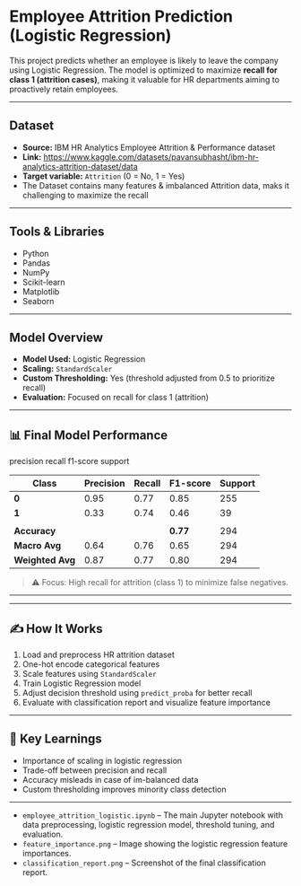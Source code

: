 # Employee Attrition Prediction (Logistic Regression)

This project predicts whether an employee is likely to leave the company using Logistic Regression. The model is optimized to maximize **recall for class 1 (attrition cases)**, making it valuable for HR departments aiming to proactively retain employees.

---

## Dataset

- **Source:** IBM HR Analytics Employee Attrition & Performance dataset
- **Link:** https://www.kaggle.com/datasets/pavansubhasht/ibm-hr-analytics-attrition-dataset/data
- **Target variable:** `Attrition` (0 = No, 1 = Yes)
- The Dataset contains many features & imbalanced Attrition data, maks it challenging to maximize the recall
---

## Tools & Libraries

- Python
- Pandas
- NumPy
- Scikit-learn
- Matplotlib
- Seaborn

---

## Model Overview

- **Model Used:** Logistic Regression  
- **Scaling:** `StandardScaler`  
- **Custom Thresholding:** Yes (threshold adjusted from 0.5 to prioritize recall)  
- **Evaluation:** Focused on recall for class 1 (attrition)

---

## 📊 Final Model Performance

precision    recall  f1-score   support

| Class | Precision | Recall | F1-score | Support |
|-------|-----------|--------|----------|---------|
| **0** | 0.95      | 0.77   | 0.85     | 255     |
| **1** | 0.33      | 0.74   | 0.46     | 39      |
|       |           |        |          |         |
| **Accuracy**     |         |          | **0.77** | 294     |
| **Macro Avg**    | 0.64    | 0.76     | 0.65     | 294     |
| **Weighted Avg** | 0.87    | 0.77     | 0.80     | 294     |

> ⚠️ Focus: High recall for attrition (class 1) to minimize false negatives.

---


---

## ✍️ How It Works

1. Load and preprocess HR attrition dataset
2. One-hot encode categorical features
3. Scale features using `StandardScaler`
4. Train Logistic Regression model
5. Adjust decision threshold using `predict_proba` for better recall
6. Evaluate with classification report and visualize feature importance

---

## 📌 Key Learnings

- Importance of scaling in logistic regression
- Trade-off between precision and recall
- Accuracy misleads in case of im-balanced data
- Custom thresholding improves minority class detection

---
- `employee_attrition_logistic.ipynb` – The main Jupyter notebook with data preprocessing, logistic regression model, threshold tuning, and evaluation.
- `feature_importance.png` – Image showing the logistic regression feature importances.
- `classification_report.png` – Screenshot of the final classification report.

